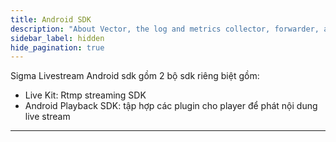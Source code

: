```yaml
---
title: Android SDK
description: "About Vector, the log and metrics collector, forwarder, and router"
sidebar_label: hidden
hide_pagination: true
---
```


Sigma Livestream Android sdk gồm 2 bộ sdk riêng biệt gồm:
- Live Kit: Rtmp streaming SDK
- Android Playback SDK: tập hợp các plugin cho player để phát nội dung live stream

---



